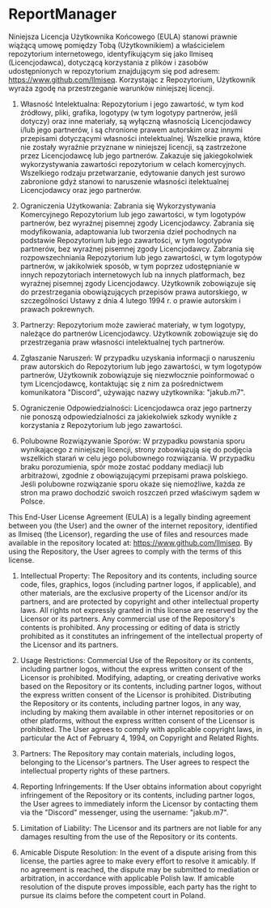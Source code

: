 # ReportManager #
 
Niniejsza Licencja Użytkownika Końcowego (EULA) stanowi prawnie wiążącą umowę pomiędzy Tobą (Użytkownikiem) a właścicielem repozytorium internetowego, identyfikującym się jako llmiseq (Licencjodawca), dotyczącą korzystania z plików i zasobów udostępnionych w repozytorium znajdującym się pod adresem: https://www.github.com/llmiseq. Korzystając z Repozytorium, Użytkownik wyraża zgodę na przestrzeganie warunków niniejszej licencji.

1. Własność Intelektualna:
Repozytorium i jego zawartość, w tym kod źródłowy, pliki, grafika, logotypy (w tym logotypy partnerów, jeśli dotyczy) oraz inne materiały, są wyłączną własnością Licencjodawcy i/lub jego partnerów, i są chronione prawem autorskim oraz innymi przepisami dotyczącymi własności intelektualnej.
Wszelkie prawa, które nie zostały wyraźnie przyznane w niniejszej licencji, są zastrzeżone przez Licencjodawcę lub jego partnerów. Zakazuje się jakiegokolwiek wykorzystywania zawartości repozytorium w celach komercyjnych. Wszelkiego rodzaju przetwarzanie, edytowanie danych jest surowo zabronione gdyż stanowi to naruszenie własności itelektualnej Licencjodawcy oraz jego partnerów.

2. Ograniczenia Użytkowania:
Zabrania się Wykorzystywania Komercyjnego Repozytorium lub jego zawartości, w tym logotypów partnerów, bez wyraźnej pisemnej zgody Licencjodawcy.
Zabrania się modyfikowania, adaptowania lub tworzenia dzieł pochodnych na podstawie Repozytorium lub jego zawartości, w tym logotypów partnerów, bez wyraźnej pisemnej zgody Licencjodawcy.
Zabrania się rozpowszechniania Repozytorium lub jego zawartości, w tym logotypów partnerów, w jakikolwiek sposób, w tym poprzez udostępnianie w innych repozytoriach internetowych lub na innych platformach, bez wyraźnej pisemnej zgody Licencjodawcy.
Użytkownik zobowiązuje się do przestrzegania obowiązujących przepisów prawa autorskiego, w szczególności Ustawy z dnia 4 lutego 1994 r. o prawie autorskim i prawach pokrewnych.   

3. Partnerzy:
Repozytorium może zawierać materiały, w tym logotypy, należące do partnerów Licencjodawcy. Użytkownik zobowiązuje się do przestrzegania praw własności intelektualnej tych partnerów.

4. Zgłaszanie Naruszeń:
W przypadku uzyskania informacji o naruszeniu praw autorskich do Repozytorium lub jego zawartości, w tym logotypów partnerów, Użytkownik zobowiązuje się niezwłocznie poinformować o tym Licencjodawcę, kontaktując się z nim za pośrednictwem komunikatora "Discord", używając nazwy użytkownika: "jakub.m7".

5. Ograniczenie Odpowiedzialności:
Licencjodawca oraz jego partnerzy nie ponoszą odpowiedzialności za jakiekolwiek szkody wynikłe z korzystania z Repozytorium lub jego zawartości.

6. Polubowne Rozwiązywanie Sporów:
W przypadku powstania sporu wynikającego z niniejszej licencji, strony zobowiązują się do podjęcia wszelkich starań w celu jego polubownego rozwiązania. W przypadku braku porozumienia, spór może zostać poddany mediacji lub arbitrażowi, zgodnie z obowiązującymi przepisami prawa polskiego. Jeśli polubowne rozwiązanie sporu okaże się niemożliwe, każda ze stron ma prawo dochodzić swoich roszczeń przed właściwym sądem w Polsce.









This End-User License Agreement (EULA) is a legally binding agreement between you (the User) and the owner of the internet repository, identified as llmiseq (the Licensor), regarding the use of files and resources made available in the repository located at: https://www.github.com/llmiseq. By using the Repository, the User agrees to comply with the terms of this license.

1. Intellectual Property:
The Repository and its contents, including source code, files, graphics, logos (including partner logos, if applicable), and other materials, are the exclusive property of the Licensor and/or its partners, and are protected by copyright and other intellectual property laws.
All rights not expressly granted in this license are reserved by the Licensor or its partners. Any commercial use of the Repository's contents is prohibited. Any processing or editing of data is strictly prohibited as it constitutes an infringement of the intellectual property of the Licensor and its partners.

2. Usage Restrictions:
Commercial Use of the Repository or its contents, including partner logos, without the express written consent of the Licensor is prohibited.
Modifying, adapting, or creating derivative works based on the Repository or its contents, including partner logos, without the express written consent of the Licensor is prohibited.
Distributing the Repository or its contents, including partner logos, in any way, including by making them available in other internet repositories or on other platforms, without the express written consent of the Licensor is prohibited.
The User agrees to comply with applicable copyright laws, in particular the Act of February 4, 1994, on Copyright and Related Rights.

3. Partners:
The Repository may contain materials, including logos, belonging to the Licensor's partners. The User agrees to respect the intellectual property rights of these partners.

5. Reporting Infringements:
If the User obtains information about copyright infringement of the Repository or its contents, including partner logos, the User agrees to immediately inform the Licensor by contacting them via the "Discord" messenger, using the username: "jakub.m7".

6. Limitation of Liability:
The Licensor and its partners are not liable for any damages resulting from the use of the Repository or its contents.

7. Amicable Dispute Resolution:
In the event of a dispute arising from this license, the parties agree to make every effort to resolve it amicably. If no agreement is reached, the dispute may be submitted to mediation or arbitration, in accordance with applicable Polish law. If amicable resolution of the dispute proves impossible, each party has the right to pursue its claims before the competent court in Poland.